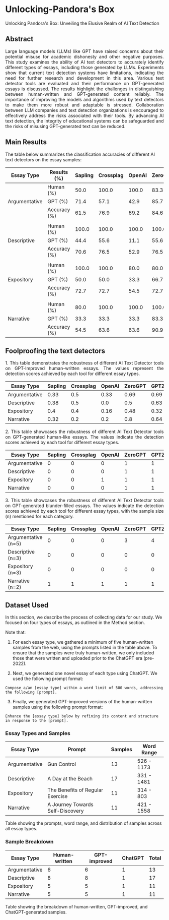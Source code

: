 # Unlocking-Pandora's Box
Unlocking Pandora's Box: Unveiling the Elusive Realm of AI Text Detection

## Abstract
<div align="justify">
Large language models (LLMs) like GPT have raised concerns about their potential misuse for academic dishonesty and other negative purposes. This study examines the ability of AI text detectors to accurately identify different types of essays, including those generated by LLMs. Experiments show that current text detection systems have limitations, indicating the need for further research and development in this area. Various text detector tools are evaluated and their performance on GPT-generated essays is discussed. The results highlight the challenges in distinguishing between human-written and GPT-generated content reliably. The importance of improving the models and algorithms used by text detectors to make them more robust and adaptable is stressed. Collaboration between LLM companies and text detection organizations is encouraged to effectively address the risks associated with their tools. By advancing AI text detection, the integrity of educational systems can be safeguarded and the risks of misusing GPT-generated text can be reduced.
</div>

## Main Results
The table below summarizes the classification accuracies of different AI text detectors on the essay samples:

| Essay Type    | Results (%)  | Sapling | Crossplag | OpenAI | ZeroGPT | GPTZero | Con.Scale |
|---------------|--------------|---------|-----------|--------|---------|---------|-----------|
|               | Human (%)    | 50.0    | 100.0     | 100.0  | 83.3    | 83.3    | 100.0     |
| Argumentative | GPT (%)      | 71.4    | 57.1      | 42.9   | 85.7    | 85.7    | 57.1      |
|               | Accuracy (%) | 61.5    | 76.9      | 69.2   | 84.6    | 84.6    | 76.9      |
|               |              |         |           |        |         |         |           |
|               | Human (%)    | 100.0   | 100.0     | 100.0  | 100.0   | 100.0   | 100.0     |
| Descriptive   | GPT (%)      | 44.4    | 55.6      | 11.1   | 55.6    | 66.7    | 37.5      |
|               | Accuracy (%) | 70.6    | 76.5      | 52.9   | 76.5    | 82.4    | 64.7      |
|               |              |         |           |        |         |         |           |
|               | Human (%)    | 100.0   | 100.0     | 80.0   | 80.0    | 80.0    | 100.0     |
| Expository    | GPT (%)      | 50.0    | 50.0      | 33.3   | 66.7    | 50.0    | 33.3      |
|               | Accuracy (%) | 72.7    | 72.7      | 54.5   | 72.7    | 63.6    | 63.6      |
|               |              |         |           |        |         |         |           |
|               | Human (%)    | 80.0    | 100.0     | 100.0  | 100.0   | 80.0    | 100.0     |
| Narrative     | GPT (%)      | 33.3    | 33.3      | 33.3   | 83.3    | 83.3    | 33.3      |
|               | Accuracy (%) | 54.5    | 63.6      | 63.6   | 90.9    | 81.8    | 63.6      |

## Foolproofing the text detectors
<div align="justify">
1. This table demonstrates the robustness of different AI Text Detector tools on GPT-Improved human-written essays. The values represent the detection scores achieved by each tool for different essay types.
</div>

| Essay Type    | Sapling | Crossplag | OpenAI | ZeroGPT | GPTZero | Con.Scale |
|---------------|---------|-----------|--------|---------|---------|-----------|
| Argumentative | 0.33    | 0.5       | 0.33   | 0.69    | 0.69    | 0.5       |
| Descriptive   | 0.38    | 0.5       | 0.0    | 0.5     | 0.63    | 0.25      |
| Expository    | 0.4     | 0.4       | 0.16   | 0.48    | 0.32    | 0.2       |
| Narrative     | 0.32    | 0.2       | 0.2    | 0.8     | 0.64    | 0.2       |

<div align="justify">
2. This table showcases the robustness of different AI Text Detector tools on GPT-generated human-like essays. The values indicate the detection scores achieved by each tool for different essay types.
</div>

| Essay Type    | Sapling | Crossplag | OpenAI | ZeroGPT | GPTZero | Con.Scale |
|---------------|---------|-----------|--------|---------|---------|-----------|
| Argumentative | 0       | 0         | 0      | 1       | 1       | 0         |
| Descriptive   | 0       | 0         | 0      | 1       | 1       | 0         |
| Expository    | 0       | 0         | 1      | 1       | 1       | 0         |
| Narrative     | 0       | 0         | 0      | 1       | 1       | 1         |

<div align="justify">
3. This table showcases the robustness of different AI Text Detector tools on GPT-generated blunder-filled essays. The values indicate the detection scores achieved by each tool for different essay types, with the sample size (n) mentioned for each category.
</div>

| Essay Type          | Sapling | Crossplag | OpenAI | ZeroGPT | GPTZero | Con.Scale |
|---------------------|---------|-----------|--------|---------|---------|-----------|
| Argumentative (n=5) | 0       | 0         | 0      | 3       | 4       | 0         |
| Descriptive (n=3)   | 0       | 0         | 0      | 0       | 0       | 0         |
| Expository (n=3)    | 0       | 0         | 0      | 0       | 0       | 0         |
| Narrative (n=2)     | 1       | 1         | 1      | 1       | 1       | 1         |

## Dataset Used
In this section, we describe the process of collecting data for our study. We focused on four types of essays, as outlined in the Method section.

Note that:

1. For each essay type, we gathered a minimum of five human-written samples from the web, using the prompts listed in the table above. To ensure that the samples were truly human-written, we only included those that were written and uploaded prior to the ChatGPT era (pre-2022).

2. Next, we generated one novel essay of each type using ChatGPT. We used the following prompt format:

```
Compose a/an [essay type] within a word limit of 500 words, addressing the following [prompt].
```

3. Finally, we generated GPT-improved versions of the human-written samples using the following prompt format:

```
Enhance the [essay type] below by refining its content and structure in response to the [prompt].
```


### Essay Types and Samples

| Essay Type    | Prompt                           | Samples | Word Range   |
|---------------|---------------------------------|---------|--------------|
| Argumentative | Gun Control                      | 13      | 526 - 1173   |
| Descriptive   | A Day at the Beach               | 17      | 331 - 1481   |
| Expository    | The Benefits of Regular Exercise | 11      | 314 - 803    |
| Narrative     | A Journey Towards Self-Discovery | 11      | 421 - 1558   |

Table showing the prompts, word range, and distribution of samples across all essay types.

### Sample Breakdown

| Essay Type    | Human-written | GPT-improved | ChatGPT | Total |
|---------------|---------------|--------------|---------|-------|
| Argumentative | 6             | 6            | 1       | 13    |
| Descriptive   | 8             | 8            | 1       | 17    |
| Expository    | 5             | 5            | 1       | 11    |
| Narrative     | 5             | 5            | 1       | 11    |

Table showing the breakdown of human-written, GPT-improved, and ChatGPT-generated samples.
